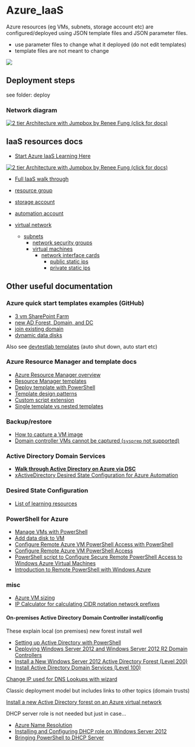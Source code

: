 # Azure_IaaS


Azure resources (eg VMs, subnets, storage account etc) are configured/deployed using JSON template files and JSON parameter files.

- use parameter files to change what it deployed (do not edit templates)
- template files are not meant to change

<a href="https://portal.azure.com/#create/Microsoft.Template/uri/https%3A%2F%2Fraw.githubusercontent.com%2FVCHDecisionSupport%2FAzure_IaaS%2Fmaster%2Fjson_deployment_templates%2Fdeploy_sharepoint%2Fazuredeploy.json" target="_blank">
    <img src="http://azuredeploy.net/deploybutton.png"/>
</a>

## Deployment steps

see folder: deploy

### Network diagram

[![](https://raw.githubusercontent.com/VCHDecisionSupport/Azure_IaaS/master/docs/network_diagram.png "2 tier Architecture with Jumpbox by Renee Fung (click for docs)")](https://docs.microsoft.com/en-us/azure/architecture/reference-architectures/virtual-machines-windows/n-tier)

## IaaS resources docs

- [Start Azure IaaS Learning Here](https://docs.microsoft.com/en-us/azure/azure-resource-manager/resource-group-overview)

[![](https://raw.githubusercontent.com/VCHDecisionSupport/Azure_IaaS/master/docs/CloudPlatforms.png "2 tier Architecture with Jumpbox by Renee Fung (click for docs)")](https://docs.microsoft.com/en-us/azure/architecture/reference-architectures/virtual-machines-windows/n-tier)

- [Full IaaS walk through](https://docs.microsoft.com/en-us/azure/virtual-machines/windows/infrastructure-example?toc=%2fazure%2fvirtual-machines%2fwindows%2ftoc.json)


- [resource group](https://docs.microsoft.com/en-us/azure/virtual-machines/windows/infrastructure-resource-groups-guidelines#resource-groups)
- [storage account](https://docs.microsoft.com/en-us/azure/storage/storage-introduction#blob-storage)
- [automation account](https://kvaes.wordpress.com/2017/04/29/azure-deploying-a-domain-controller-via-dsc-pull/)
- [virtual network](https://docs.microsoft.com/en-us/azure/virtual-network/virtual-networks-overview)
  - [subnets](https://azure.microsoft.com/en-us/documentation/articles/virtual-networks-nsg/#subnets)
    - [network security groups](https://docs.microsoft.com/en-us/azure/virtual-network/virtual-networks-nsg)
    - [virtual machines](https://docs.microsoft.com/en-us/azure/virtual-machines/windows/)
      - [network interface cards](https://docs.microsoft.com/en-us/azure/virtual-network/virtual-networks-overview#a-namewithin-vnetaconnect-azure-resources)
        - [public static ips](https://docs.microsoft.com/en-us/azure/virtual-network/virtual-network-public-ip-address)
        - [private static ips](https://docs.microsoft.com/en-us/azure/virtual-network/virtual-networks-static-private-ip-arm-pportal)

## Other useful documentation

### Azure quick start templates examples (GitHub)

- [3 vm SharePoint Farm](https://github.com/VCHDecisionSupport/azure-quickstart-templates/tree/master/sharepoint-three-vm)
- [new AD Forest, Domain, and DC](https://github.com/Azure/azure-quickstart-templates/tree/master/active-directory-new-domain)
- [join existing domain](https://github.com/Azure/azure-quickstart-templates/blob/master/201-vm-domain-join-existing/azuredeploy.json)
- [dynamic data disks](https://github.com/Azure/azure-quickstart-templates/blob/master/201-vm-dynamic-data-disks-selection/azuredeploy.json)

Also see [devtestlab templates](https://github.com/Azure/azure-devtestlab/tree/master/Samples) (auto shut down, auto start etc)

### Azure Resource Manager and template docs

- [Azure Resource Manager overview](https://docs.microsoft.com/en-us/azure/azure-resource-manager/resource-group-overview)
- [Resource Manager templates](https://docs.microsoft.com/en-us/azure/azure-resource-manager/resource-group-authoring-templates)
- [Deploy template with PowerShell](https://docs.microsoft.com/en-us/azure/azure-resource-manager/resource-group-template-deploy#deploy-local-template)
- [Template design patterns](https://docs.microsoft.com/en-us/azure/azure-resource-manager/best-practices-resource-manager-design-templates)
- [Custom script extension](https://docs.microsoft.com/en-us/azure/virtual-machines/windows/extensions-customscript)
- [Single template vs nested templates](https://docs.microsoft.com/en-us/azure/azure-resource-manager/resource-manager-template-best-practices#single-template-vs-nested-templates)

### Backup/restore

- [How to capture a VM image](https://docs.microsoft.com/en-us/azure/virtual-machines/windows/capture-image)
- [Domain controller VMs cannot be captured (`sysprep` not supported)](https://msdn.microsoft.com/windows/hardware/commercialize/manufacture/desktop/sysprep-support-for-server-roles)

### Active Directory Domain Services

- [**Walk through Active Directory on Azure via DSC**](https://kvaes.wordpress.com/2017/04/29/azure-deploying-a-domain-controller-via-dsc-pull/)
- [xActiveDirectory Desired State Configuration for Azure Automation](https://www.powershellgallery.com/packages/xActiveDirectory)

### Desired State Configuration

- [List of learning resources](http://dille.name/blog/2014/12/10/useful-resources-to-teach-yourself-powershell-dsc/)

### PowerShell for Azure

- [Manage VMs with PowerShell](https://azure.microsoft.com/en-us/documentation/articles/virtual-machines-windows-ps-manage/)
- [Add data disk to VM](https://docs.microsoft.com/en-us/azure/virtual-machines/windows/attach-disk-ps#add-an-empty-data-disk-to-a-virtual-machine)
- [Configure Remote Azure VM PowerShell Access with PowerShell](http://fabriccontroller.net/automatically-configuring-remote-powershell-for-windows-azure-virtual-machines-on-your-machine/)
- [Configure Remote Azure VM PowerShell Access](https://blogs.msdn.microsoft.com/mariok/2011/08/08/command-line-access-to-azure-vms-powershell-remoting/)
- [PowerShell script to Configure Secure Remote PowerShell Access to Windows Azure Virtual Machines](https://gallery.technet.microsoft.com/scriptcenter/Configures-Secure-Remote-b137f2fe)
- [Introduction to Remote PowerShell with Windows Azure](https://www.opsgility.com/blog/windows-azure-powershell-reference-guide/introduction-remote-powershell-with-windows-azure/)

### misc

- [Azure VM sizing](https://azure.microsoft.com/en-us/documentation/articles/cloud-services-sizes-specs/)
- [IP Calculator for calculating CIDR notation network prefixes](http://jodies.de/ipcalc)

#### On-premises Active Directory Domain Controller install/config

These explain local (on premises) new forest install well

- [Setting up Active Directory with PowerShell](https://blogs.technet.microsoft.com/uktechnet/2016/06/08/setting-up-active-directory-via-powershell/) 
- [Deploying Windows Server 2012 and Windows Server 2012 R2 Domain Controllers](https://www.microsoftpressstore.com/articles/article.aspx?p=2216997&seqNum=4)
- [Install a New Windows Server 2012 Active Directory Forest (Level 200)](https://technet.microsoft.com/windows-server-docs/identity/ad-ds/deploy/install-a-new-windows-server-2012-active-directory-forest--level-200-)
- [Install Active Directory Domain Services (Level 100)](https://technet.microsoft.com/en-us/windows-server-docs/identity/ad-ds/deploy/install-active-directory-domain-services--level-100-)

[Change IP used for DNS Lookups with wizard](http://geekswithblogs.net/technetbytes/archive/2011/10/09/147233.aspx)

Classic deployment model but includes links to other topics (domain trusts)

[Install a new Active Directory forest on an Azure virtual network](https://azure.microsoft.com/en-us/documentation/articles/active-directory-new-forest-virtual-machine/)

DHCP server role is not needed but just in case...

- [Azure Name Resolution](https://docs.microsoft.com/en-us/azure/virtual-network/virtual-networks-name-resolution-for-vms-and-role-instances)
- [Installing and Configuring DHCP role on Windows Server 2012](https://blogs.technet.microsoft.com/teamdhcp/2012/08/31/installing-and-configuring-dhcp-role-on-windows-server-2012/)
- [Bringing PowerShell to DHCP Server](https://blogs.technet.microsoft.com/teamdhcp/2012/07/15/bringing-powershell-to-dhcp-server/)
